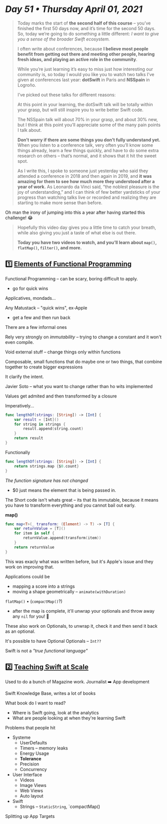 # *Day 51 • Thursday April 01, 2021*

>Today marks the start of **the second half of this course** – you’ve finished the first 50 days now, and it’s time for the second 50 days. So, today we’re going to do something a little different: _I want to give you a sense of the broader Swift ecosystem._
>
>I often write about conferences, because **I believe most people benefit from getting out there and meeting other people, hearing fresh ideas, and playing an active role in the community**.
>
>While you’re just learning it’s easy to miss just how interesting our community is, so today I would you like you to watch two talks I’ve given at conferences last year: **dotSwift** in Paris and **NSSpain** in Logroño.
>
>I’ve picked out these talks for different reasons:
>
>At this point in your learning, the dotSwift talk will be totally within your grasp, but will still inspire you to write better Swift code.
>
>The NSSpain talk will about 70% in your grasp, and about 30% new, but I think at this point you’ll appreciate some of the many pain points I talk about.
>
>**Don’t worry if there are some things you don’t fully understand yet.** When you listen to a conference talk, very often you’ll know some things already, learn a few things quickly, and have to do some extra research on others – that’s normal, and it shows that it hit the sweet spot.
>
>As I write this, I spoke to someone just yesterday who said they attended a conference in 2018 and then again in 2019, and **it was amazing for them to see how much more they understood after a year of work.** As Leonardo da Vinci said, “the noblest pleasure is the joy of understanding,” and I can think of few better yardsticks of your progress than watching talks live or recorded and realizing they are starting to make more sense than before.

Oh man the irony of jumping into this a year after having started this challenge! :joy:

>Hopefully this video day gives you a little time to catch your breath, while also giving you just a taste of what else is out there.
>
>**Today you have two videos to watch, and you’ll learn about `map()`, `flatMap()`, `filter()`, and more.**

## :one: [Elements of Functional Programming](https://www.youtube.com/watch?v=OgU8d_E1K14) 

Functional Programming – can be scary, boring difficult to apply.
* go for quick wins

Applicatives, mondads...

Any Matustack – "quick wins", ex-Apple
* get a few and then run back

There are a few informal ones

Rely very strongly on *immutability* – trying to change a constant and it won't even compile.

Void external stuff – change things only within functions

Composable, small functions that do maybe one or two things, that combine together to create bigger expressions

It clarify the intent.

Javier Soto – what you want to change rather than ho wits implemented

Values get admited and then transformed by a closure

Imperatively...

```swift
func lengthOf(strings: [String]) -> [Int] {
    var result = [Int]()
    for string in strings {
        result.append(string.count)
    }
    return result
}
```

Functionally

```swift
func lengthOf(strings: [String]) -> [Int] {
    return strings.map {$0.count}
}
```

*The function signature has not changed*
* $0 just means the element that is being passed in.

The Short code isn't whats great – its that its immutable, because it means you have to transform everything and you cannot bail out early.

**map()**
```swift
func map<T>(_ transform: (Element) -> T) -> [T] {
    var returnValue = [T]()
    for item in self {
        returnValue.append(transform(item))
    }
    return returnValue
}
```

This was exacly what was written before, but it's Apple's issue and they work on improving that.

Applications could be
* mapping a score into a strings
* moving a shape geometrically – `animate(withDuration)`

`flatMap()` • (`compactMap()`?)
* after the map is complete, it'll unwrap your optionals and throw away any `nil` for you! :yellow_heart:

These also work on Optionals, to unwrap it, check it and then send it back as an optional.

It's possible to have Optional Optionals – `Int??`

Swift is not a _"true functional language"_

## :two:  [Teaching Swift at Scale](https://vimeo.com/291590798) 

Used to do a bunch of Magazine work. Journalist :arrow_right: App development

Swift Knowledge Base, writes a lot of books

What book do I want to read?
* Where is Swift going, look at the analytics
* What are people looking at when they're learning Swift

Problems that people hit
* Systeme
  * UserDefaults
  * Timers – memory leaks
  * Energy Usage
  * **Tolerance**
  * Precision
  * Concurrency
* User Interface
  * Videos
  * Image Views
  * Web Views
  * Auto layout
* Swift
  * Strings – `StaticString`, `compactMap()

Splitting up App Targets
